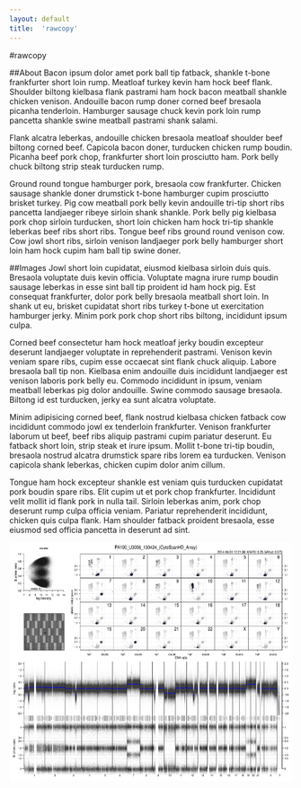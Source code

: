 ```yaml
---
layout: default
title:  'rawcopy'
---
```


#rawcopy

##About
Bacon ipsum dolor amet pork ball tip fatback, shankle t-bone frankfurter short loin rump. Meatloaf turkey kevin ham hock beef flank. Shoulder biltong kielbasa flank pastrami ham hock bacon meatball shankle chicken venison. Andouille bacon rump doner corned beef bresaola picanha tenderloin. Hamburger sausage chuck kevin pork loin rump pancetta shankle swine meatball pastrami shank salami.

Flank alcatra leberkas, andouille chicken bresaola meatloaf shoulder beef biltong corned beef. Capicola bacon doner, turducken chicken rump boudin. Picanha beef pork chop, frankfurter short loin prosciutto ham. Pork belly chuck biltong strip steak turducken rump.

Ground round tongue hamburger pork, bresaola cow frankfurter. Chicken sausage shankle doner drumstick t-bone hamburger cupim prosciutto brisket turkey. Pig cow meatball pork belly kevin andouille tri-tip short ribs pancetta landjaeger ribeye sirloin shank shankle. Pork belly pig kielbasa pork chop sirloin turducken, short loin chicken ham hock tri-tip shankle leberkas beef ribs short ribs. Tongue beef ribs ground round venison cow. Cow jowl short ribs, sirloin venison landjaeger pork belly hamburger short loin ham hock cupim ham ball tip swine doner.

##Images
Jowl short loin cupidatat, eiusmod kielbasa sirloin duis quis. Bresaola voluptate duis kevin officia. Voluptate magna irure rump boudin sausage leberkas in esse sint ball tip proident id ham hock pig. Est consequat frankfurter, dolor pork belly bresaola meatball short loin. In shank ut eu, brisket cupidatat short ribs turkey t-bone ut exercitation hamburger jerky. Minim pork pork chop short ribs biltong, incididunt ipsum culpa.

Corned beef consectetur ham hock meatloaf jerky boudin excepteur deserunt landjaeger voluptate in reprehenderit pastrami. Venison kevin veniam spare ribs, cupim esse occaecat sint flank chuck aliquip. Labore bresaola ball tip non. Kielbasa enim andouille duis incididunt landjaeger est venison laboris pork belly eu. Commodo incididunt in ipsum, veniam meatball leberkas pig dolor andouille. Swine commodo sausage bresaola. Biltong id est turducken, jerky ea sunt alcatra voluptate.

Minim adipisicing corned beef, flank nostrud kielbasa chicken fatback cow incididunt commodo jowl ex tenderloin frankfurter. Venison frankfurter laborum ut beef, beef ribs aliquip pastrami cupim pariatur deserunt. Eu fatback short loin, strip steak et irure ipsum. Mollit t-bone tri-tip boudin, bresaola nostrud alcatra drumstick spare ribs lorem ea turducken. Venison capicola shank leberkas, chicken cupim dolor anim cillum.

Tongue ham hock excepteur shankle est veniam quis turducken cupidatat pork boudin spare ribs. Elit cupim ut et pork chop frankfurter. Incididunt velit mollit id flank pork in nulla tail. Sirloin leberkas anim, pork chop deserunt rump culpa officia veniam. Pariatur reprehenderit incididunt, chicken quis culpa flank. Ham shoulder fatback proident bresaola, esse eiusmod sed officia pancetta in deserunt ad sint.

<p align="center">
<img src='/images/qc.png' height="425.641px" width="600px">
</p>






